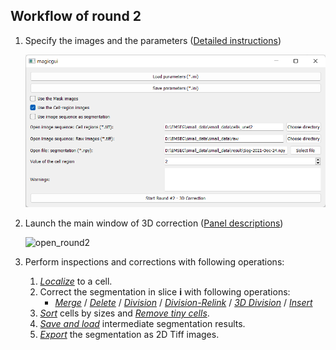## Workflow of round 2

1. Specify the images and the parameters ([Detailed instructions](./parameter_setting.md))
     
    ![set_para](./pictures/round2_set_para.png)

2. Launch the main window of 3D correction ([Panel descriptions](./panel_description.md))
   
    ![open_round2](../pics/round2_screenshot.png)

3. Perform inspections and corrections with following operations:

      1. [*Localize*](./localize.md) to a cell.
      2. Correct the segmentation in slice **i** with following operations:
          - [*Merge*](./merge.md) / [*Delete*](./delete.md) / [*Division*](./divide.md#division) / [*Division-Relink*](./divide.md#divisionrelink) 
         / [*3D Division*](./divide_3d.md) / [*Insert*](./insert.md)
      3. [*Sort*](./sort_remove.md#sort-cells) cells by sizes and [*Remove tiny cells*](./sort_remove.md#remove-tiny-cells).
      4. [*Save and load*](./save_load_export.md#saveload) intermediate segmentation results.
      5. [*Export*](./save_load_export.md#export) the segmentation as 2D Tiff images.